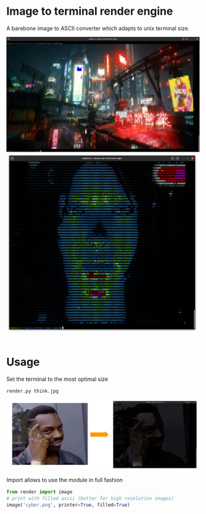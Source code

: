 # Image to terminal render engine
A barebone image to ASCII converter which adapts to unix terminal size.

<img src='cyber.png'>

<br>

<img src='cortana.png'>

<br>
<br>

# Usage
Set the terminal to the most optimal size
```bash
render.py think.jpg
```
<img src='think.png'>

Import allows to use the module in full fashion

```python
from render import image
# print with filled ascii (better for high resolution images)
image('cyber.png', printer=True, filled=True)
```
